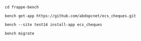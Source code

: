 ```
cd frappe-bench
```

```
bench get-app https://github.com/abdopcnet/ecs_cheques.git
```

```
bench --site test14 install-app ecs_cheques
```

```
bench migrate
```
